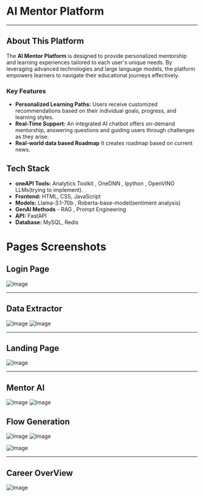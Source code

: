 

# AI Mentor Platform
---

## About This Platform

The **AI Mentor Platform** is designed to provide personalized mentorship and learning experiences tailored to each user's unique needs. By leveraging advanced technologies and large language models, the platform empowers learners to navigate their educational journeys effectively. 

### Key Features
- **Personalized Learning Paths:** Users receive customized recommendations based on their individual goals, progress, and learning styles.
- **Real-Time Support:** An integrated AI chatbot offers on-demand mentorship, answering questions and guiding users through challenges as they arise.
- **Real-world data based Roadmap** It creates roadmap based on current news.


## Tech Stack

- **oneAPI Tools:** Analytics Toolkit , OneDNN , Ipython , OpenVINO LLMs(trying to implement).
- **Frontend:** HTML, CSS, JavaScript
- **Models:** Llama-3.1-70b , Roberta-base-model(sentiment analysis)
- **GenAI Methods** - RAG , Prompt Engineering
- **API:** FastAPI
- **Database:** MySQL, Redis




# Pages Screenshots

## Login Page 
![Image](https://github.com/user-attachments/assets/b20cbaf5-03fe-433a-9f4f-c75d683b841b)

---

## Data Extractor 
![Image](https://github.com/user-attachments/assets/87738449-42d7-4475-a769-1053db11a735)
![Image](https://github.com/user-attachments/assets/5441434f-e0c1-4170-a283-77d45ed0b8d7)

---
##  Landing Page
![Image](https://github.com/user-attachments/assets/77dd4f55-661c-4a1b-9f6b-4ca559c931ad)

---
##  Mentor AI 
![Image](https://github.com/user-attachments/assets/d3744c42-4af8-4b85-b730-4c3be080f774)
![Image](https://github.com/user-attachments/assets/1f3c399f-4dc3-4d16-bf4e-5c4ec199470d)

## Flow Generation 
 
![Image](https://github.com/user-attachments/assets/57cc0c2b-3229-4c5b-af03-771183462e25)
![Image](https://github.com/user-attachments/assets/8232c1b2-5fe6-4d52-8751-95c5bcc91855)



![Image](https://github.com/user-attachments/assets/b3cb4011-0068-46e7-b316-272081fedee3)

---
## Career OverView

![Image](https://github.com/user-attachments/assets/d743c7c6-3abf-44d5-8b2a-0896d7997429)




